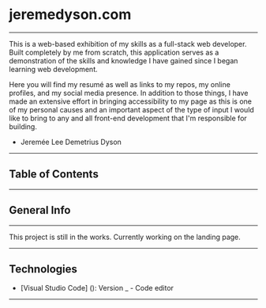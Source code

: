 # jeremedyson.com
***
This is a web-based exhibition of my skills as a full-stack web developer.
Built completely by me from scratch, this application serves as a demonstration
of the skills and knowledge I have gained since I began learning web development.

Here you will find my resumé as well as links to my repos, my online profiles,
and my social media presence. In addition to those things, I have made an extensive
effort in bringing accessibility to my page as this is one of my personal causes 
and an important aspect of the type of input I would like to bring to any and all 
front-end development that I'm responsible for building.

- Jeremée Lee Demetrius Dyson
***
## Table of Contents
<!-- 1. [General Info](#general-info)
2. [Technologies](#technologies)
3. [Installation](#installation)
4. [Collaboration](#collaboration)
5. [FAQs](#faqs) -->
***
## General Info
***
<!-- Write down general information about your project. It is a good idea to always put 
a project status in the readme file. This is where you can add it. -->
This project is still in the works. Currently working on the landing page. 
***
## Technologies
<!-- A list of technologies used within the project: -->
* [Visual Studio Code] (): Version _ - Code editor
***